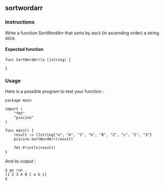 ## sortwordarr
### Instructions
Write a function SortWordArr that sorts by ascii (in ascending order) a string slice.

#### Expected function
```
func SortWordArr(a []string) {

}
```
### Usage
Here is a possible program to test your function :
```
package main

import (
	"fmt"
	"piscine"
)

func main() {
	result := []string{"a", "A", "1", "b", "B", "2", "c", "C", "3"}
	piscine.SortWordArr(result)

	fmt.Println(result)
}
```
And its output :
```
$ go run .
[1 2 3 A B C a b c]
$
```